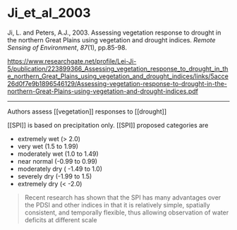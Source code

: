 # Ji_et_al_2003

Ji, L. and Peters, A.J., 2003. Assessing vegetation response to drought in the northern Great Plains using vegetation and drought indices. _Remote Sensing of Environment_, _87_(1), pp.85-98.

https://www.researchgate.net/profile/Lei-Ji-5/publication/223899366_Assessing_vegetation_response_to_drought_in_the_northern_Great_Plains_using_vegetation_and_drought_indices/links/5acce26d0f7e9b1896546129/Assessing-vegetation-response-to-drought-in-the-northern-Great-Plains-using-vegetation-and-drought-indices.pdf

---
Authors assess [[vegetation]] responses to [[drought]]

[[SPI]] is based on precipitation only. [[SPI]] proposed categories are 
- extremely wet (> 2.0)
- very wet (1.5 to 1.99)
- moderately  wet (1.0 to 1.49)
- near normal (-0.99 to 0.99)
- moderately  dry ( -1.49 to 1.0)
- severely dry (-1.99 to 1.5)
- extremely dry (< -2.0)

> Recent research has shown that the SPI has many advantages over the PDSI and other indices in that it is relatively simple, spatially consistent, and temporally flexible, thus allowing observation of water deficits at different scale
